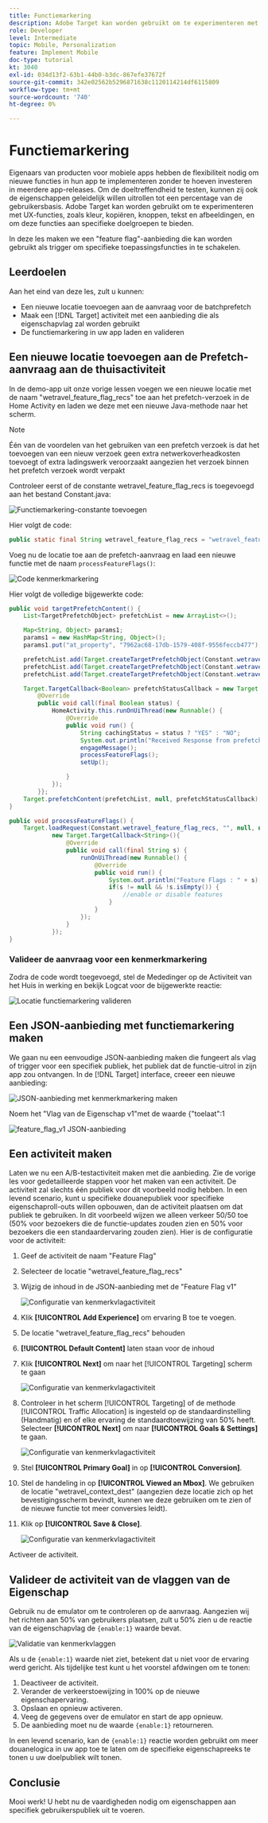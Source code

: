 ```yaml
---
title: Functiemarkering
description: Adobe Target kan worden gebruikt om te experimenteren met UX-functies, zoals kleur, kopiëren, knoppen, tekst en afbeeldingen, en om deze functies aan specifieke doelgroepen te bieden.
role: Developer
level: Intermediate
topic: Mobile, Personalization
feature: Implement Mobile
doc-type: tutorial
kt: 3040
exl-id: 034d13f2-63b1-44b0-b3dc-867efe37672f
source-git-commit: 342e02562b5296871638c1120114214df6115809
workflow-type: tm+mt
source-wordcount: '740'
ht-degree: 0%

---
```


# Functiemarkering

Eigenaars van producten voor mobiele apps hebben de flexibiliteit nodig om nieuwe functies in hun app te implementeren zonder te hoeven investeren in meerdere app-releases. Om de doeltreffendheid te testen, kunnen zij ook de eigenschappen geleidelijk willen uitrollen tot een percentage van de gebruikersbasis. Adobe Target kan worden gebruikt om te experimenteren met UX-functies, zoals kleur, kopiëren, knoppen, tekst en afbeeldingen, en om deze functies aan specifieke doelgroepen te bieden.

In deze les maken we een &quot;feature flag&quot;-aanbieding die kan worden gebruikt als trigger om specifieke toepassingsfuncties in te schakelen.

## Leerdoelen

Aan het eind van deze les, zult u kunnen:

* Een nieuwe locatie toevoegen aan de aanvraag voor de batchprefetch
* Maak een [!DNL Target] activiteit met een aanbieding die als eigenschapvlag zal worden gebruikt
* De functiemarkering in uw app laden en valideren

## Een nieuwe locatie toevoegen aan de Prefetch-aanvraag aan de thuisactiviteit

In de demo-app uit onze vorige lessen voegen we een nieuwe locatie met de naam &quot;wetravel_feature_flag_recs&quot; toe aan het prefetch-verzoek in de Home Activity en laden we deze met een nieuwe Java-methode naar het scherm.

>[!NOTE]
>
>Één van de voordelen van het gebruiken van een prefetch verzoek is dat het toevoegen van een nieuw verzoek geen extra netwerkoverheadkosten toevoegt of extra ladingswerk veroorzaakt aangezien het verzoek binnen het prefetch verzoek wordt verpakt

Controleer eerst of de constante wetravel_feature_flag_recs is toegevoegd aan het bestand Constant.java:

![Functiemarkering-constante toevoegen](assets/feature_flag_constant.jpg)

Hier volgt de code:

```java
public static final String wetravel_feature_flag_recs = "wetravel_feature_flag_recs";
```

Voeg nu de locatie toe aan de prefetch-aanvraag en laad een nieuwe functie met de naam `processFeatureFlags()`:

![Code kenmerkmarkering](assets/feature_flag_code.jpg)

Hier volgt de volledige bijgewerkte code:

```java
public void targetPrefetchContent() {
    List<TargetPrefetchObject> prefetchList = new ArrayList<>();

    Map<String, Object> params1;
    params1 = new HashMap<String, Object>();
    params1.put("at_property", "7962ac68-17db-1579-408f-9556feccb477");

    prefetchList.add(Target.createTargetPrefetchObject(Constant.wetravel_engage_home, params1));
    prefetchList.add(Target.createTargetPrefetchObject(Constant.wetravel_engage_search, params1));
    prefetchList.add(Target.createTargetPrefetchObject(Constant.wetravel_feature_flag_recs, params1));

    Target.TargetCallback<Boolean> prefetchStatusCallback = new Target.TargetCallback<Boolean>() {
        @Override
        public void call(final Boolean status) {
            HomeActivity.this.runOnUiThread(new Runnable() {
                @Override
                public void run() {
                    String cachingStatus = status ? "YES" : "NO";
                    System.out.println("Received Response from prefetch : " + cachingStatus);
                    engageMessage();
                    processFeatureFlags();
                    setUp();

                }
            });
        }};
    Target.prefetchContent(prefetchList, null, prefetchStatusCallback);
}

public void processFeatureFlags() {
    Target.loadRequest(Constant.wetravel_feature_flag_recs, "", null, null, null,
            new Target.TargetCallback<String>(){
                @Override
                public void call(final String s) {
                    runOnUiThread(new Runnable() {
                        @Override
                        public void run() {
                            System.out.println("Feature Flags : " + s);
                            if(s != null && !s.isEmpty()) {
                                //enable or disable features
                            }
                        }
                    });
                }
            });
}
```

### Valideer de aanvraag voor een kenmerkmarkering

Zodra de code wordt toegevoegd, stel de Mededinger op de Activiteit van het Huis in werking en bekijk Logcat voor de bijgewerkte reactie:

![Locatie functiemarkering valideren](assets/feature_flag_code_logcat.jpg)

## Een JSON-aanbieding met functiemarkering maken

We gaan nu een eenvoudige JSON-aanbieding maken die fungeert als vlag of trigger voor een specifiek publiek, het publiek dat de functie-uitrol in zijn app zou ontvangen. In de [!DNL Target] interface, creeer een nieuwe aanbieding:

![JSON-aanbieding met kenmerkmarkering maken](assets/feature_flag_json_offer.jpg)

Noem het &quot;Vlag van de Eigenschap v1&quot;met de waarde {&quot;toelaat&quot;:1

![feature_flag_v1 JSON-aanbieding](assets/feature_flag_json_name.jpg)

## Een activiteit maken

Laten we nu een A/B-testactiviteit maken met die aanbieding. Zie de vorige les voor gedetailleerde stappen voor het maken van een activiteit. De activiteit zal slechts één publiek voor dit voorbeeld nodig hebben. In een levend scenario, kunt u specifieke douanepubliek voor specifieke eigenschaproll-outs willen opbouwen, dan de activiteit plaatsen om dat publiek te gebruiken. In dit voorbeeld wijzen we alleen verkeer 50/50 toe (50% voor bezoekers die de functie-updates zouden zien en 50% voor bezoekers die een standaardervaring zouden zien). Hier is de configuratie voor de activiteit:

1. Geef de activiteit de naam &quot;Feature Flag&quot;
1. Selecteer de locatie &quot;wetravel_feature_flag_recs&quot;
1. Wijzig de inhoud in de JSON-aanbieding met de &quot;Feature Flag v1&quot;

   ![Configuratie van kenmerkvlagactiviteit](assets/feature_flag_activity.jpg)

1. Klik **[!UICONTROL Add Experience]** om ervaring B toe te voegen.
1. De locatie &quot;wetravel_feature_flag_recs&quot; behouden
1. **[!UICONTROL Default Content]** laten staan voor de inhoud
1. Klik **[!UICONTROL Next]** om naar het [!UICONTROL Targeting] scherm te gaan

   ![Configuratie van kenmerkvlagactiviteit](assets/feature_flag_activity_2.jpg)

1. Controleer in het scherm [!UICONTROL Targeting] of de methode [!UICONTROL Traffic Allocation] is ingesteld op de standaardinstelling (Handmatig) en of elke ervaring de standaardtoewijzing van 50% heeft. Selecteer **[!UICONTROL Next]** om naar **[!UICONTROL Goals & Settings]** te gaan.

   ![Configuratie van kenmerkvlagactiviteit](assets/feature_flag_activity_3.jpg)

1. Stel **[!UICONTROL Primary Goal]** in op **[!UICONTROL Conversion]**.
1. Stel de handeling in op **[!UICONTROL Viewed an Mbox]**. We gebruiken de locatie &quot;wetravel_context_dest&quot; (aangezien deze locatie zich op het bevestigingsscherm bevindt, kunnen we deze gebruiken om te zien of de nieuwe functie tot meer conversies leidt).
1. Klik op **[!UICONTROL Save & Close]**.

   ![Configuratie van kenmerkvlagactiviteit](assets/feature_flag_activity_4.jpg)

Activeer de activiteit.

## Valideer de activiteit van de vlaggen van de Eigenschap

Gebruik nu de emulator om te controleren op de aanvraag. Aangezien wij het richten aan 50% van gebruikers plaatsen, zult u 50% zien u de reactie van de eigenschapvlag de `{enable:1}` waarde bevat.

![Validatie van kenmerkvlaggen](assets/feature_flag_validation.jpg)

Als u de `{enable:1}` waarde niet ziet, betekent dat u niet voor de ervaring werd gericht. Als tijdelijke test kunt u het voorstel afdwingen om te tonen:

1. Deactiveer de activiteit.
1. Verander de verkeerstoewijzing in 100% op de nieuwe eigenschapervaring.
1. Opslaan en opnieuw activeren.
1. Veeg de gegevens over de emulator en start de app opnieuw.
1. De aanbieding moet nu de waarde `{enable:1}` retourneren.

In een levend scenario, kan de `{enable:1}` reactie worden gebruikt om meer douanelogica in uw app toe te laten om de specifieke eigenschapreeks te tonen u uw doelpubliek wilt tonen.

## Conclusie

Mooi werk! U hebt nu de vaardigheden nodig om eigenschappen aan specifiek gebruikerspubliek uit te voeren.
